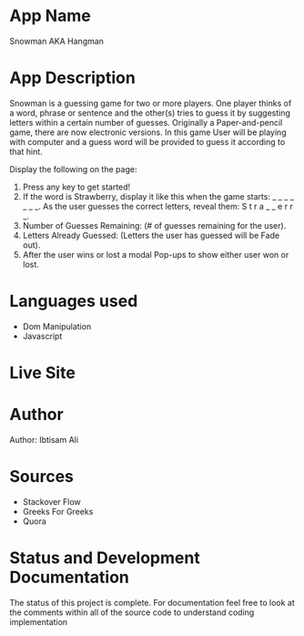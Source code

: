 # App Name 
Snowman AKA Hangman
# App Description 
Snowman is a guessing game for two or more players. One player thinks of a word, phrase or sentence and the other(s) tries to guess it by suggesting letters within a certain number of guesses. Originally a Paper-and-pencil game, there are now electronic versions.
In this game User will be playing with computer and a guess word will be provided to guess it according to that hint.

Display the following on the page:
1. Press any key to get started!
2. If the word is Strawberry, display it like this when the game starts: _ _ _ _ _ _ _.
As the user guesses the correct letters, reveal them: S t r a _ _ e r r _.
3. Number of Guesses Remaining: (# of guesses remaining for the user).
4. Letters Already Guessed: (Letters the user has guessed will be Fade out).
5. After the user wins or lost a modal Pop-ups to show either user won or lost.

# Languages used
  - Dom Manipulation 
  - Javascript 

# Live Site

# Author 
Author: Ibtisam Ali

# Sources
  - Stackover Flow
  - Greeks For Greeks
  - Quora
 

# Status and Development Documentation
The status of this project is complete. For documentation feel free to look at the comments within all of the source code to understand coding implementation

